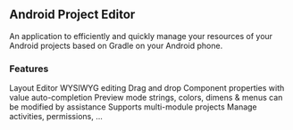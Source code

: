 ## Android Project Editor

An application to efficiently and quickly manage your resources of your Android projects based on Gradle on your Android phone.

### Features
Layout Editor
WYSIWYG editing
Drag and drop
Component properties with value auto-completion
Preview mode
strings, colors, dimens & menus can be modified by assistance
Supports multi-module projects
Manage activities, permissions, ...
